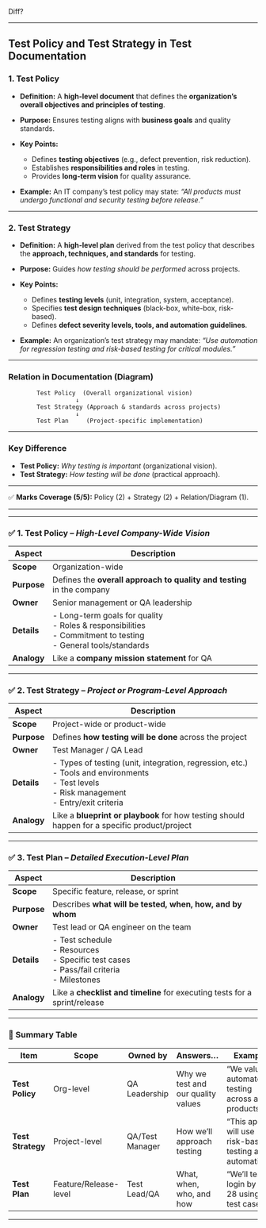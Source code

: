 Diff?

---

## **Test Policy and Test Strategy in Test Documentation**

### **1. Test Policy**

* **Definition:** A **high-level document** that defines the **organization’s overall objectives and principles of testing**.
* **Purpose:** Ensures testing aligns with **business goals** and quality standards.
* **Key Points:**

  * Defines **testing objectives** (e.g., defect prevention, risk reduction).
  * Establishes **responsibilities and roles** in testing.
  * Provides **long-term vision** for quality assurance.
* **Example:** An IT company’s test policy may state: *“All products must undergo functional and security testing before release.”*

---

### **2. Test Strategy**

* **Definition:** A **high-level plan** derived from the test policy that describes the **approach, techniques, and standards** for testing.
* **Purpose:** Guides *how testing should be performed* across projects.
* **Key Points:**

  * Defines **testing levels** (unit, integration, system, acceptance).
  * Specifies **test design techniques** (black-box, white-box, risk-based).
  * Defines **defect severity levels, tools, and automation guidelines**.
* **Example:** An organization’s test strategy may mandate: *“Use automation for regression testing and risk-based testing for critical modules.”*

---

### **Relation in Documentation (Diagram)**

```
        Test Policy  (Overall organizational vision)
                   ↓
        Test Strategy (Approach & standards across projects)
                   ↓
        Test Plan     (Project-specific implementation)
```

---

### **Key Difference**

* **Test Policy:** *Why testing is important* (organizational vision).
* **Test Strategy:** *How testing will be done* (practical approach).

---

✅ **Marks Coverage (5/5):** Policy (2) + Strategy (2) + Relation/Diagram (1).

---


---

### ✅ **1. Test Policy** – *High-Level Company-Wide Vision*

| Aspect      | Description                                                                                                         |
| ----------- | ------------------------------------------------------------------------------------------------------------------- |
| **Scope**   | Organization-wide                                                                                                   |
| **Purpose** | Defines the **overall approach to quality and testing** in the company                                              |
| **Owner**   | Senior management or QA leadership                                                                                  |
| **Details** | - Long-term goals for quality<br>- Roles & responsibilities<br>- Commitment to testing<br>- General tools/standards |
| **Analogy** | Like a **company mission statement** for QA                                                                         |

---

### ✅ **2. Test Strategy** – *Project or Program-Level Approach*

| Aspect      | Description                                                                                                                                         |
| ----------- | --------------------------------------------------------------------------------------------------------------------------------------------------- |
| **Scope**   | Project-wide or product-wide                                                                                                                        |
| **Purpose** | Defines **how testing will be done** across the project                                                                                             |
| **Owner**   | Test Manager / QA Lead                                                                                                                              |
| **Details** | - Types of testing (unit, integration, regression, etc.)<br>- Tools and environments<br>- Test levels<br>- Risk management<br>- Entry/exit criteria |
| **Analogy** | Like a **blueprint or playbook** for how testing should happen for a specific product/project                                                       |

---

### ✅ **3. Test Plan** – *Detailed Execution-Level Plan*

| Aspect      | Description                                                                                     |
| ----------- | ----------------------------------------------------------------------------------------------- |
| **Scope**   | Specific feature, release, or sprint                                                            |
| **Purpose** | Describes **what will be tested, when, how, and by whom**                                       |
| **Owner**   | Test lead or QA engineer on the team                                                            |
| **Details** | - Test schedule<br>- Resources<br>- Specific test cases<br>- Pass/fail criteria<br>- Milestones |
| **Analogy** | Like a **checklist and timeline** for executing tests for a sprint/release                      |

---

### 🔁 Summary Table

| Item              | Scope                 | Owned by        | Answers…                           | Example                                                |
| ----------------- | --------------------- | --------------- | ---------------------------------- | ------------------------------------------------------ |
| **Test Policy**   | Org-level             | QA Leadership   | Why we test and our quality values | “We value automated testing across all products.”      |
| **Test Strategy** | Project-level         | QA/Test Manager | How we’ll approach testing         | “This app will use risk-based testing and automation.” |
| **Test Plan**     | Feature/Release-level | Test Lead/QA    | What, when, who, and how           | “We’ll test login by Aug 28 using 5 test cases.”       |

---



